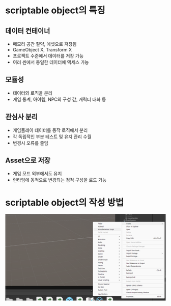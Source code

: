 # scriptable object의 특징
## 데이터 컨테이너
 - 메모리 공간 절약, 에셋으로 저장됨
 - GameObject X, Transform X
 - 프로젝트 수준에서 데이터를 저장 가능
 - 여러 씬에서 동일한 데이터에 액세스 가능
## 모듈성
 - 데이터와 로직을 분리
 - 게임 통계, 아이템, NPC의 구성 값, 캐릭터 대화 등
## 관심사 분리
 - 게임플레이 데이터를 동작 로직에서 분리
 - 각 독립적인 부분 테스트 및 유지 관리 수월
 - 변경시 오류를 줄임
## Asset으로 저장
 - 게임 모드 외부에서도 유지
 - 런타임에 동적으로 변경되는 정적 구성을 로드 가능

# scriptable object의 작성 방법
<img src ="./1.png">

